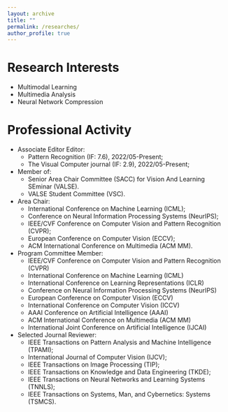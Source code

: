 ```yaml
---
layout: archive
title: ""
permalink: /researches/
author_profile: true
---
```


Research Interests
======
- Multimodal Learning
- Multimedia Analysis
- Neural Network Compression

<!--Awards and Honors
======
- ICME Outstanding Reviewer Award, 2020
- Outstanding PhD Graduate of Sichuan University, 2019.
- First-class Scholarship of Sichuan University for PhD. students, 2018.
- National Scholarship of China, Ministry of Education of China, 2018.
- National Scholarship of China, Ministry of Education of China, 2016.
- First-class Scholarship of Sichuan University for Master students, 2013-2015. -->


Professional Activity
======
- Associate Editor Editor:
    - Pattern Recognition (IF: 7.6), 2022/05-Present;
    - The Visual Computer journal (IF: 2.9), 2022/05-Present;
- Member of:
    - Senior Area Chair Committee (SACC) for Vision And Learning SEminar (VALSE).
    - VALSE Student Committee (VSC).
- Area Chair:
    - International Conference on Machine Learning (ICML);
    - Conference on Neural Information Processing Systems (NeurIPS);
    - IEEE/CVF Conference on Computer Vision and Pattern Recognition (CVPR);
    - European Conference on Computer Vision (ECCV);
    - ACM International Conference on Multimedia (ACM MM).
- Program Committee Member:
    - IEEE/CVF Conference on Computer Vision and Pattern Recognition (CVPR)
    - International Conference on Machine Learning (ICML)
    - International Conference on Learning Representations (ICLR)
    - Conference on Neural Information Processing Systems (NeurIPS)
    - European Conference on Computer Vision (ECCV)
    - International Conference on Computer Vision (ICCV)
    - AAAI Conference on Artificial Intelligence (AAAI)
    - ACM International Conference on Multimedia (ACM MM)
    - International Joint Conference on Artificial Intelligence (IJCAI)
- Selected Journal Reviewer:
    - IEEE Transactions on Pattern Analysis and Machine Intelligence (TPAMI);
    - International Journal of Computer Vision (IJCV);
    - IEEE Transactions on Image Processing (TIP);
    - IEEE Transactions on Knowledge and Data Engineering (TKDE);
    - IEEE Transactions on Neural Networks and Learning Systems (TNNLS);
    - IEEE Transactions on Systems, Man, and Cybernetics: Systems (TSMCS).
